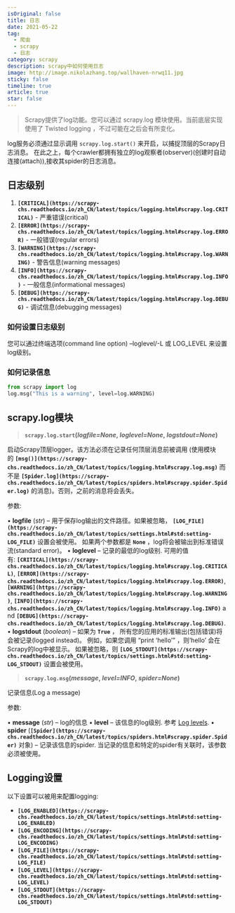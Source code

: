 ```yaml
---
isOriginal: false
title: 日志
date: 2021-05-22
tag:
  - 爬虫
  - scrapy
  - 日志
category: scrapy
description: scrapy中如何使用日志
image: http://image.nikolazhang.top/wallhaven-nrwq11.jpg
sticky: false
timeline: true
article: true
star: false
---
```



> Scrapy提供了log功能。您可以通过 scrapy.log 模块使用。当前底层实现使用了 Twisted logging ，不过可能在之后会有所变化。

log服务必须通过显示调用 `scrapy.log.start()` 来开启，以捕捉顶层的Scrapy日志消息。 在此之上，每个crawler都拥有独立的log观察者(observer)(创建时自动连接(attach)),接收其spider的日志消息。

## 日志级别

1. **`[CRITICAL](https://scrapy-chs.readthedocs.io/zh_CN/latest/topics/logging.html#scrapy.log.CRITICAL)`** - 严重错误(critical)
2. **`[ERROR](https://scrapy-chs.readthedocs.io/zh_CN/latest/topics/logging.html#scrapy.log.ERROR)`** - 一般错误(regular errors)
3. **`[WARNING](https://scrapy-chs.readthedocs.io/zh_CN/latest/topics/logging.html#scrapy.log.WARNING)`** - 警告信息(warning messages)
4. **`[INFO](https://scrapy-chs.readthedocs.io/zh_CN/latest/topics/logging.html#scrapy.log.INFO)`** - 一般信息(informational messages)
5. **`[DEBUG](https://scrapy-chs.readthedocs.io/zh_CN/latest/topics/logging.html#scrapy.log.DEBUG)`** - 调试信息(debugging messages)

### 如何设置日志级别

您可以通过终端选项(command line option) –loglevel/-L 或 LOG_LEVEL 来设置log级别。

### 如何记录信息

```python
from scrapy import log
log.msg("This is a warning", level=log.WARNING)
```

## **scrapy.log模块**

> **`scrapy.log.start`(*logfile=None*, *loglevel=None*, *logstdout=None*)**

启动Scrapy顶层logger。该方法必须在记录任何顶层消息前被调用 (使用模块的 **`[msg()](https://scrapy-chs.readthedocs.io/zh_CN/latest/topics/logging.html#scrapy.log.msg)`** 而不是 **`[Spider.log](https://scrapy-chs.readthedocs.io/zh_CN/latest/topics/spiders.html#scrapy.spider.Spider.log)`** 的消息)。否则，之前的消息将会丢失。

参数:

• **logfile** (*str*) – 用于保存log输出的文件路径。如果被忽略， **`[LOG_FILE](https://scrapy-chs.readthedocs.io/zh_CN/latest/topics/settings.html#std:setting-LOG_FILE)`** 设置会被使用。 如果两个参数都是 **`None`** ，log将会被输出到标准错误流(standard error)。
• **loglevel** – 记录的最低的log级别. 可用的值有: **`[CRITICAL](https://scrapy-chs.readthedocs.io/zh_CN/latest/topics/logging.html#scrapy.log.CRITICAL)`**, **`[ERROR](https://scrapy-chs.readthedocs.io/zh_CN/latest/topics/logging.html#scrapy.log.ERROR)`**, **`[WARNING](https://scrapy-chs.readthedocs.io/zh_CN/latest/topics/logging.html#scrapy.log.WARNING)`**, **`[INFO](https://scrapy-chs.readthedocs.io/zh_CN/latest/topics/logging.html#scrapy.log.INFO)`** and **`[DEBUG](https://scrapy-chs.readthedocs.io/zh_CN/latest/topics/logging.html#scrapy.log.DEBUG)`**.
• **logstdout** (*boolean*) – 如果为 **`True`** ， 所有您的应用的标准输出(包括错误)将会被记录(logged instead)。 例如，如果您调用 “print ‘hello’” ，则’hello’ 会在Scrapy的log中被显示。 如果被忽略，则 **`[LOG_STDOUT](https://scrapy-chs.readthedocs.io/zh_CN/latest/topics/settings.html#std:setting-LOG_STDOUT)`** 设置会被使用。

> **`scrapy.log.msg`(*message*, *level=INFO*, *spider=None*)**

记录信息(Log a message)

参数:

• **message** (*str*) – log的信息
• **level** – 该信息的log级别. 参考 [Log levels](https://scrapy-chs.readthedocs.io/zh_CN/latest/topics/logging.html#topics-logging-levels).
• **spider** (**`[Spider](https://scrapy-chs.readthedocs.io/zh_CN/latest/topics/spiders.html#scrapy.spider.Spider)`** 对象) – 记录该信息的spider. 当记录的信息和特定的spider有关联时，该参数必须被使用。

## **Logging设置**

以下设置可以被用来配置logging:

- **`[LOG_ENABLED](https://scrapy-chs.readthedocs.io/zh_CN/latest/topics/settings.html#std:setting-LOG_ENABLED)`**
- **`[LOG_ENCODING](https://scrapy-chs.readthedocs.io/zh_CN/latest/topics/settings.html#std:setting-LOG_ENCODING)`**
- **`[LOG_FILE](https://scrapy-chs.readthedocs.io/zh_CN/latest/topics/settings.html#std:setting-LOG_FILE)`**
- **`[LOG_LEVEL](https://scrapy-chs.readthedocs.io/zh_CN/latest/topics/settings.html#std:setting-LOG_LEVEL)`**
- **`[LOG_STDOUT](https://scrapy-chs.readthedocs.io/zh_CN/latest/topics/settings.html#std:setting-LOG_STDOUT)`**